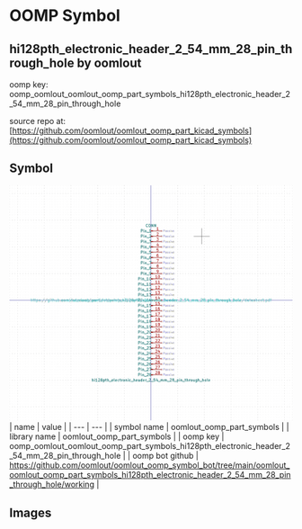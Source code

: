 # OOMP Symbol  
## hi128pth_electronic_header_2_54_mm_28_pin_through_hole  by oomlout  
  
oomp key: oomp_oomlout_oomlout_oomp_part_symbols_hi128pth_electronic_header_2_54_mm_28_pin_through_hole  
  
source repo at: [https://github.com/oomlout/oomlout_oomp_part_kicad_symbols](https://github.com/oomlout/oomlout_oomp_part_kicad_symbols)  
## Symbol  
  
[![working.png](working_600.png)](working.png)  
| name | value | 
| --- | --- | 
| symbol name | oomlout_oomp_part_symbols | 
| library name | oomlout_oomp_part_symbols | 
| oomp key | oomp_oomlout_oomlout_oomp_part_symbols_hi128pth_electronic_header_2_54_mm_28_pin_through_hole | 
| oomp bot github | https://github.com/oomlout/oomlout_oomp_symbol_bot/tree/main/oomlout_oomlout_oomp_part_symbols_hi128pth_electronic_header_2_54_mm_28_pin_through_hole/working | 
## Images  
